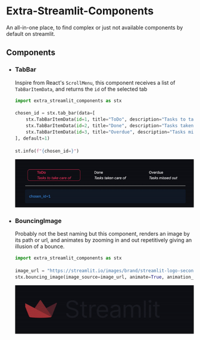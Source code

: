 # Extra-Streamlit-Components

An all-in-one place, to find complex or just not available components by default on streamlit.

## Components

- ### TabBar
  Inspire from React's `ScrollMenu`, this component receives a list of `TabBarItemData`, and returns the `id` of the
  selected tab
  ```python
  import extra_streamlit_components as stx
  
  chosen_id = stx.tab_bar(data=[
      stx.TabBarItemData(id=1, title="ToDo", description="Tasks to take care of"),
      stx.TabBarItemData(id=2, title="Done", description="Tasks taken care of"),
      stx.TabBarItemData(id=3, title="Overdue", description="Tasks missed out"),
  ], default=1)
  
  st.info(f"{chosen_id=}")
  ```

  ![](Demo_Assets/tab_bar.gif)


- ### BouncingImage
  Probably not the best naming but this component, renders an image by its path or url, and animates by zooming in and
  out repetitively giving an illusion of a bounce.

  ```python
  import extra_streamlit_components as stx

  image_url = "https://streamlit.io/images/brand/streamlit-logo-secondary-colormark-darktext.svg"
  stx.bouncing_image(image_source=image_url, animate=True, animation_time=1500, height=200, width=600)
  ```
  ![](Demo_Assets/bouncing_images.gif)

